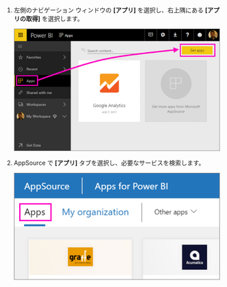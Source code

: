 1. 左側のナビゲーション ウィンドウの **[アプリ]** を選択し、右上隅にある **[アプリの取得]** を選択します。
   
     ![[アプリの取得] アイコン](./media/powerbi-service-apps-get-more-apps/power-bi-service-apps-get-apps-1-app-line.png)
2. AppSource で **[アプリ]** タブを選択し、必要なサービスを検索します。
   
    ![AppSource の [アプリ] タブ](./media/powerbi-service-apps-get-more-apps/power-bi-appsource-apps.png)

